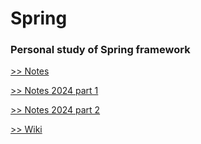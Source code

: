 # Spring

### Personal study of Spring framework

[>> Notes](Notes.md)

[>> Notes 2024 part 1](Notes-2024.md)

[>> Notes 2024 part 2](Notes-2024-2.md)


[>> Wiki](https://github.com/LinnykOleh/Spring/wiki)	

